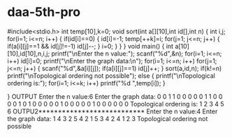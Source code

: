 # daa-5th-pro
#include<stdio.h>
int temp[10],k=0;
void sort(int a[][10],int id[],int n)
{
    int i,j;
    for(i=1; i<=n; i++)
    {
        if(id[i]==0)
        {
            id[i]=-1;
            temp[++k]=i;
            for(j=1; j<=n; j++)
            {
                if(a[i][j]==1 && id[j]!=-1)
                    id[j]--;
            }
            i=0;
        }
    }
}
void main()
{
    int a[10][10],id[10],n,i,j;
    printf("\nEnter the n value:");
    scanf("%d",&n);
    for(i=1; i<=n; i++)
        id[i]=0;
    printf("\nEnter the graph data:\n");
    for(i=1; i<=n; i++)
        for(j=1; j<=n; j++)
        {
            scanf("%d",&a[i][j]);
            if(a[i][j]==1)
                id[j]++;
        }
    sort(a,id,n);
    if(k!=n)
        printf("\nTopological ordering not possible");
    else
    {
        printf("\nTopological ordering is:");
        for(i=1; i<=k; i++)
            printf("%d ",temp[i]);
    }
    
}
OUTPUT
Enter the n value:6
Enter the graph data:
0 0 1 1 0 0
0 0 0 1 1 0
0 0 0 1 0 1
0 0 0 0 0 1
0 0 0 0 0 1
0 0 0 0 0 0
Topological ordering is: 1 2 3 4 5 6
OUTPU2***************************
Enter the n value:4
Enter the graph data:
1 4 3 2
5 4 2 1
5 3 4 2
4 1 2 3
Topological ordering not possible

